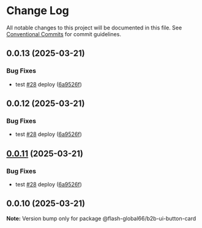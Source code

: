 # Change Log

All notable changes to this project will be documented in this file.
See [Conventional Commits](https://conventionalcommits.org) for commit guidelines.

## 0.0.13 (2025-03-21)


### Bug Fixes

* test [#28](https://github.com/Flash-Global66/b2b-ui-framework/issues/28) deploy ([6a9526f](https://github.com/Flash-Global66/b2b-ui-framework/commit/6a9526f986d683e05284d289c3022e35e1c7a590))





## 0.0.12 (2025-03-21)


### Bug Fixes

* test [#28](https://github.com/Flash-Global66/b2b-ui-framework/issues/28) deploy ([6a9526f](https://github.com/Flash-Global66/b2b-ui-framework/commit/6a9526f986d683e05284d289c3022e35e1c7a590))





## [0.0.11](https://github.com/Flash-Global66/b2b-ui-framework/compare/@flash-global66/b2b-ui-button-card@0.0.10...@flash-global66/b2b-ui-button-card@0.0.11) (2025-03-21)


### Bug Fixes

* test [#28](https://github.com/Flash-Global66/b2b-ui-framework/issues/28) deploy ([6a9526f](https://github.com/Flash-Global66/b2b-ui-framework/commit/6a9526f986d683e05284d289c3022e35e1c7a590))





## 0.0.10 (2025-03-21)

**Note:** Version bump only for package @flash-global66/b2b-ui-button-card
